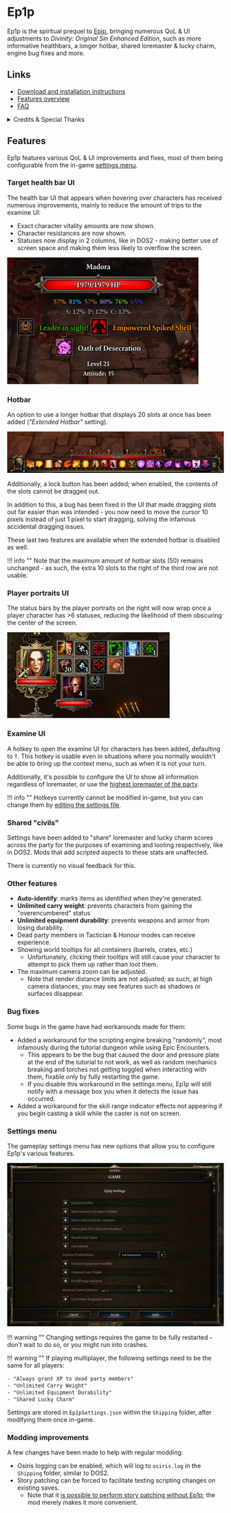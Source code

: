 # Ep1p

Ep1p is the spiritual prequel to [Epip](https://pinewood.team/epip), bringing numerous QoL & UI adjustments to *Divinity: Original Sin Enhanced Edition*, such as more informative healthbars, a longer hotbar, shared loremaster & lucky charm, engine bug fixes and more.

## Links
- [Download and installation instructions](download.md)
- [Features overview](#features)
- [FAQ](faq.md)

<details markdown="1">
<summary>Credits & Special Thanks</summary>
Special thanks to:

- Norbyte, without whose reverse-engineering mentoring and motivation this project likely would've taken years longer to develop.
    - Ep1p also makes use of code from his DOS2 extender as boilerplate.
- The Epic Encounters community, for keeping interest in DOS1 alive.
    - Special thanks to Ameranth & bleah11 for the motivation to look into the scripting engine bugs.
</details>

## Features
Ep1p features various QoL & UI improvements and fixes, most of them being configurable from the in-game [settings menu](#settings-menu).

### Target health bar UI
The health bar UI that appears when hovering over characters has received numerous improvements, mainly to reduce the amount of trips to the examine UI:

- Exact character vitality amounts are now shown.
- Character resistances are now shown.
- Statuses now display in 2 columns, like in DOS2 - making better use of screen space and making them less likely to overflow the screen.

![Target info UI.](img/features/target_info.png)

### Hotbar
An option to use a longer hotbar that displays 20 slots at once has been added (*"Extended Hotbar"* setting).

![Extended Hotbar.](img/features/bottom_bar.png)

Additionally, a lock button has been added; when enabled, the contents of the slots cannot be dragged out.

In addition to this, a bug has been fixed in the UI that made dragging slots out far easier than was intended - you now need to move the cursor 10 pixels instead of just 1 pixel to start dragging, solving the infamous accidental dragging issues.

These last two features are available when the extended hotbar is disabled as well.

!!! info ""
    Note that the maximum amount of hotbar slots (50) remains unchanged - as such, the extra 10 slots to the right of the third row are not usable.

### Player portraits UI
The status bars by the player portraits on the right will now wrap once a player character has >6 statuses, reducing the likelihood of them obscuring the center of the screen.

![Wrapping status bar.](img/features/player_info.png)

### Examine UI
A hotkey to open the examine UI for characters has been added, defaulting to `T`. This hotkey is usable even in situations where you normally wouldn't be able to bring up the context menu, such as when it is not your turn.

Additionally, it's possible to configure the UI to show all information regardless of loremaster, or use the [highest loremaster of the party](#shared-civils).

!!! info ""
    Hotkeys currently cannot be modified in-game, but you can change them by [editing the settings file](faq.md#can-i-rebind-the-new-hotkeys).

### Shared "civils"
Settings have been added to "share" loremaster and lucky charm scores across the party for the purposes of examining and looting respectively, like in DOS2. Mods that add scripted aspects to these stats are unaffected.

There is currently no visual feedback for this.

### Other features
- **Auto-identify**: marks items as identified when they're generated.
- **Unlimited carry weight**: prevents characters from gaining the "overencumbered" status
- **Unlimited equipment durability**: prevents weapons and armor from losing durability.
- Dead party members in Tactician & Honour modes can receive experience.
- Showing world tooltips for all containers (barrels, crates, etc.)
    - Unfortunately, clicking their tooltips will still cause your character to attempt to pick them up rather than loot them.
- The maximum camera zoom can be adjusted.
    - Note that render distance limits are not adjusted; as such, at high camera distances, you may see features such as shadows or surfaces disappear.
    
### Bug fixes
Some bugs in the game have had workarounds made for them:

- Added a workaround for the scripting engine breaking "randomly", most infamously during the tutorial dungeon while using Epic Encounters.
    - This appears to be the bug that caused the door and pressure plate at the end of the tutorial to not work, as well as random mechanics breaking and torches not getting toggled when interacting with them, fixable only by fully restarting the game.
    - If you disable this workaround in the settings menu, Ep1p will still notify with a message box you when it detects the issue has occurred.
- Added a workaround for the skill range indicator effects not appearing if you begin casting a skill while the caster is not on screen.

### Settings menu
The gameplay settings menu has new options that allow you to configure Ep1p's various features.

![Settings menu.](img/features/settings_menu.png)

!!! warning ""
    Changing settings requires the game to be fully restarted - don't wait to do so, or you might run into crashes.

!!! warning ""
    If playing multiplayer, the following settings need to be the same for all players:

    - "Always grant XP to dead party members"
    - "Unlimited Carry Weight"
    - "Unlimited Equipment Durability"
    - "Shared Lucky Charm"

Settings are stored in `Ep1pSettings.json` within the `Shipping` folder, after modifying them once in-game.

### Modding improvements
A few changes have been made to help with regular modding:

- Osiris logging can be enabled, which will log to `osiris.log` in the `Shipping` folder, similar to DOS2.
- Story patching can be forced to facilitate testing scripting changes on existing saves.
    - Note that it [is possible to perform story patching without Ep1p](re/osiris.md#story-patching); the mod merely makes it more convenient.